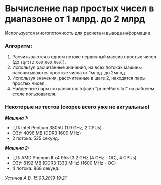 # Вычисление пар простых чисел в диапазоне от 1 млрд. до 2 млрд
Используется многопоточность для расчета и вывода информации.

### Алгоритм:
1. Расчитываются в одном потоке первичный массив простых чисел (до `sqrt(2,000,000,000)`).
2. Используя расчитанные значения, на всех потоках машины рассчитываются простые числа от 1млрд. до 2млрд.
3. Используя значения, рассчитанные в шаге 2, находятся пары простых чисел.
4. Найденные пары сохраняются в файл "primePairs.txt" на рабочем столе пользователя.

### Некоторые из тестов (скорее всего уже не актуальные)
***Машина 1:***
- ЦП: Intel Pentium 3805U (1.9 GHz, 2 CPUs)
- ОЗУ: 4096 MB (DDR3 1600 MHz)
- 2 потока: 535 секунд.

***Машина 2:***
- ЦП: AMD Phenom II x4 955 (3.2 GHz (4 GHz - OC), 4 CPUs)
- ОЗУ: 8192 MB (DDR3 1333 MHz) (1600 MHz - OC)
- 4 потока: 868 секунд.

*Устинов А.В. 15.03.2019 19:21*
